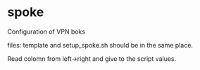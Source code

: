 # spoke
Configuration of VPN boks

files: template and setup_spoke.sh should be in the same place.

Read colomn from left->right and give to the script values.
